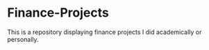 # Finance-Projects
This is a repository displaying finance projects I did academically or personally. 
